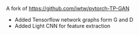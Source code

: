 A fork of https://github.com/iwtw/pytorch-TP-GAN

* Added Tensorflow network graphs form G and D
* Added Light CNN for feature extraction
